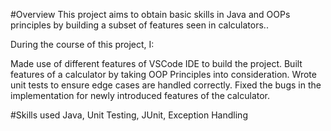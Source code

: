 #Overview
This project aims to obtain basic skills in Java and OOPs principles by building a subset of features seen in calculators..

During the course of this project, I:

Made use of different features of VSCode IDE to build the project.
Built features of a calculator by taking OOP Principles into consideration.
Wrote unit tests to ensure edge cases are handled correctly.
Fixed the bugs in the implementation for newly introduced features of the calculator.

#Skills used
Java, Unit Testing, JUnit, Exception Handling